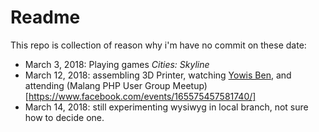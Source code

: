 # Readme
This repo is collection of reason why i'm have no commit on these date:
* March 3, 2018: Playing games *Cities: Skyline*
* March 12, 2018: assembling 3D Printer, watching [Yowis Ben](http://www.imdb.com/title/tt8024712/), and attending (Malang PHP User Group Meetup)[https://www.facebook.com/events/165575457581740/]
* March 14, 2018: still experimenting wysiwyg in local branch, not sure how to decide one.
